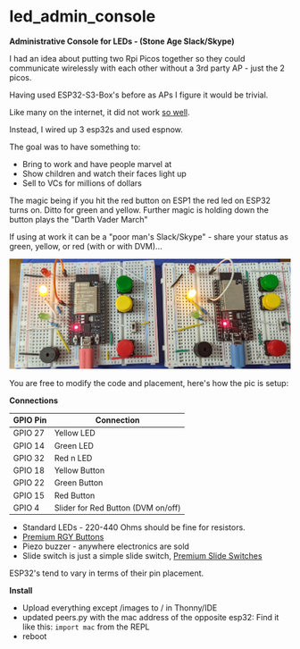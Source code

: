 # led_admin_console

**Administrative Console for LEDs - (Stone Age Slack/Skype)**

I had an idea about putting two Rpi Picos together so they could communicate wirelessly with each other without a 3rd party AP - just the 2 picos.

Having used ESP32-S3-Box's before as APs I figure it would be trivial.

Like many on the internet, it did not work [so well](https://forums.raspberrypi.com/viewtopic.php?t=363911).

Instead, I wired up 3 esp32s and used espnow. 

The goal was to have something to:
- Bring to work and have people marvel at
- Show children and watch their faces light up
- Sell to VCs for millions of dollars

The magic being if you hit the red button on ESP1 the red led on ESP32 turns on. Ditto for green and yellow.
Further magic is holding down the button plays the "Darth Vader March" 

If using at work it can be a "poor man's Slack/Skype" - share your status as green, yellow, or red (with or with DVM)...

![Esp32s](/images/PXL_20240126_035208295.jpg)


You are free to modify the code and placement, here's how the pic is setup:

**Connections**

| GPIO Pin | Connection|
| -------- | --------- |
| GPIO 27  | Yellow LED|
| GPIO 14  | Green  LED|
| GPIO 32  | Red n  LED|
| GPIO 18  | Yellow Button |
| GPIO 22  | Green  Button |
| GPIO 15  | Red    Button |
| GPIO  4  | Slider for Red Button (DVM on/off) |

- Standard LEDs - 220-440 Ohms  should be fine for resistors.
- [Premium RGY Buttons](https://www.amazon.com/gp/product/B01E38OS7K)
- Piezo buzzer - anywhere electronics are sold 
- Slide switch is just a simple slide switch, [Premium Slide Switches](https://www.amazon.com/gp/product/B0BCK9JDWY/)

ESP32's tend to vary in terms of their pin placement.

**Install**
- Upload everything except /images to / in Thonny/IDE
- updated peers.py with the mac address of the opposite esp32:
  Find it like this: `import mac` from the REPL
- reboot

